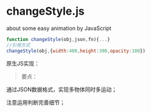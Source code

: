 # changeStyle.js
about some easy animation by JavaScript

```javascript
function changeStyle(obj,json,fn){...}
//引用方式
changeStyle(obj,{width:400,height:300,opacity:100})
```

原生JS实现：

> 要点：

通过JSON数据格式，实现多物体同时多运动；

注意运用判断完善细节；